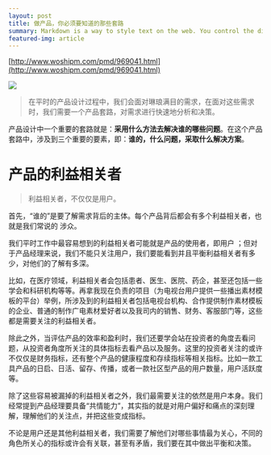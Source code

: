 ```yaml
---
layout: post
title: 做产品，你必须要知道的那些套路
summary: Markdown is a way to style text on the web. You control the display of the document; formating words as bold or italic, adding images, and creating lists are just a few of the things we can do with Markdown. Mostly, Markdown is just regular text with a few non-alphabetic characters thrown in.
featured-img: article
---
```

[http://www.woshipm.com/pmd/969041.html](http://www.woshipm.com/pmd/969041.html)

![](https://i.imgur.com/NFzU2Vx.jpg)

> 在平时的产品设计过程中，我们会面对琳琅满目的需求，在面对这些需求时，我们需要一个产品套路，对需求进行快速地分析和决策。

产品设计中一个重要的套路就是：**采用什么方法去解决谁的哪些问题**。在这个产品套路中，涉及到三个重要的要素，即：**谁的，什么问题，采取什么解决方案**。
# 产品的利益相关者 #

> 利益相关者，不仅仅是用户。

首先，“谁的”是要了解需求背后的主体。每个产品背后都会有多个利益相关者，也就是我们常说的 涉众。

我们平时工作中最容易想到的利益相关者可能就是产品的使用者，即用户 ；但对于产品经理来说，我们不能只关注用户，我们要能看到并且平衡利益相关者有多少，对他们的了解有多深。

比如，在医疗领域，利益相关者会包括患者、医生、医院、药企，甚至还包括一些学会和科研机构等等。再拿我现在负责的项目（为电视台用户提供一些播出素材模板的平台）举例，所涉及到的利益相关者包括电视台机构、合作提供制作素材模板的企业、普通的制作广电素材爱好者以及我司内的销售、财务、客服部门等，这些都是需要关注的利益相关者。

除此之外，当评估产品的效率和盈利时，我们还要学会站在投资者的角度去看问题，从投资者角度所关注的具体指标去看产品以及服务。这里的投资者关注的或许不仅仅是财务指标，还有整个产品的健康程度和存续指标等相关指标。比如一款工具产品的日启、日活、留存、传播，或者一款社区型产品的用户数量，用户活跃度等。

除了这些容易被漏掉的利益相关者之外，我们最需要关注的依然是用户本身。我们经常提到产品经理要具备“共情能力”，其实指的就是对用户偏好和痛点的深刻理解，理解他们的关注点，并把这些变成指标。

不论是用户还是其他利益相关者，我们需要了解他们对哪些事情最为关心，不同的角色所关心的指标或许会有关联，甚至有矛盾，我们要在其中做出平衡和决策。